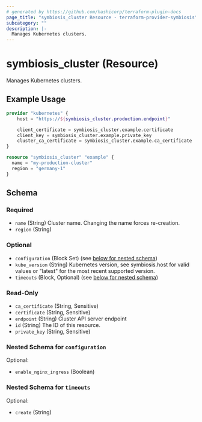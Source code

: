 ```yaml
---
# generated by https://github.com/hashicorp/terraform-plugin-docs
page_title: "symbiosis_cluster Resource - terraform-provider-symbiosis"
subcategory: ""
description: |-
  Manages Kubernetes clusters.
---
```


# symbiosis_cluster (Resource)

Manages Kubernetes clusters.

## Example Usage

```terraform
provider "kubernetes" {
    host = "https://${symbiosis_cluster.production.endpoint}"

    client_certificate = symbiosis_cluster.example.certificate
    client_key = symbiosis_cluster.example.private_key
    cluster_ca_certificate = symbiosis_cluster.example.ca_certificate
}

resource "symbiosis_cluster" "example" {
  name = "my-production-cluster"
  region = "germany-1"
}
```

<!-- schema generated by tfplugindocs -->
## Schema

### Required

- `name` (String) Cluster name. Changing the name forces re-creation.
- `region` (String)

### Optional

- `configuration` (Block Set) (see [below for nested schema](#nestedblock--configuration))
- `kube_version` (String) Kubernetes version, see symbiosis.host for valid values or "latest" for the most recent supported version.
- `timeouts` (Block, Optional) (see [below for nested schema](#nestedblock--timeouts))

### Read-Only

- `ca_certificate` (String, Sensitive)
- `certificate` (String, Sensitive)
- `endpoint` (String) Cluster API server endpoint
- `id` (String) The ID of this resource.
- `private_key` (String, Sensitive)

<a id="nestedblock--configuration"></a>
### Nested Schema for `configuration`

Optional:

- `enable_nginx_ingress` (Boolean)


<a id="nestedblock--timeouts"></a>
### Nested Schema for `timeouts`

Optional:

- `create` (String)


